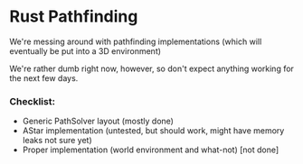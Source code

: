 # Rust Pathfinding

We're messing around with pathfinding implementations (which will eventually be put into a 3D environment)

We're rather dumb right now, however, so don't expect anything working for the next few days.

### Checklist:
- Generic PathSolver layout (mostly done)
- AStar implementation (untested, but should work, might have memory leaks not sure yet)
- Proper implementation (world environment and what-not) [not done]